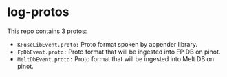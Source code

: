 # log-protos

This repo contains 3 protos: 

- `KFuseLibEvent.proto:` Proto format spoken by appender library.
- `FpDbEvent.proto:` Proto format that will be ingested into FP DB on pinot.
- `MeltDbEvent.proto:` Proto format that will be ingested into Melt DB on pinot.

